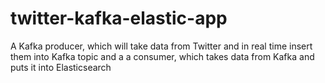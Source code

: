 # twitter-kafka-elastic-app
A Kafka producer, which will take data from Twitter and in real time insert them into Kafka topic and a a consumer,  which takes data from Kafka and puts it into Elasticsearch
